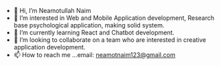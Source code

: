 - 👋 Hi, I’m  Neamotullah Naim
- 👀 I’m interested in Web and Mobile Application development, Research base psychological application, making solid system.
- 🌱 I’m currently learning React and Chatbot development.
- 💞️ I’m looking to collaborate on a team who are interested in creative application development.
- 📫 How to reach me ...email: neamotnaim123@gmail.com

<!---
NeamotNaim/NeamotNaim is a ✨ special ✨ repository because its `README.md` (this file) appears on your GitHub profile.
You can click the Preview link to take a look at your changes.
--->
